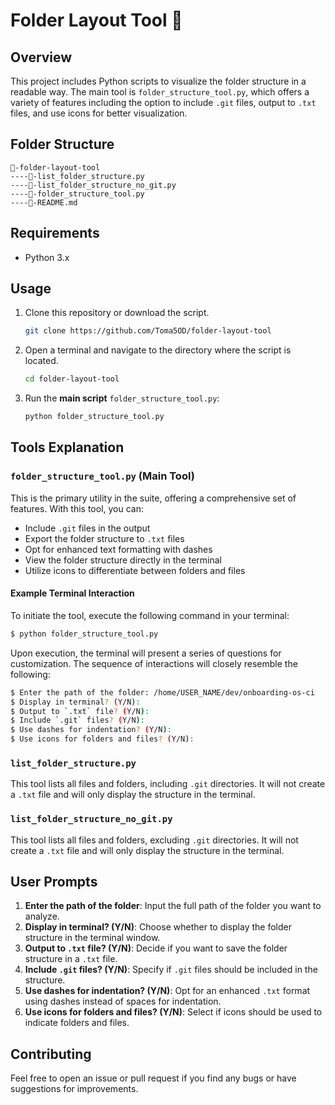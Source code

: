 # Folder Layout Tool 📁

## Overview

This project includes Python scripts to visualize the folder structure in a readable way. The main tool is `folder_structure_tool.py`, which offers a variety of features including the option to include `.git` files, output to `.txt` files, and use icons for better visualization.

## Folder Structure
```
📁-folder-layout-tool
----📄-list_folder_structure.py
----📄-list_folder_structure_no_git.py
----📄-folder_structure_tool.py
----📄-README.md
```


## Requirements

- Python 3.x

## Usage

1. Clone this repository or download the script.
    ```bash
    git clone https://github.com/Toma5OD/folder-layout-tool
    ```
2. Open a terminal and navigate to the directory where the script is located.
    ```bash
    cd folder-layout-tool
    ```
3. Run the **main script** `folder_structure_tool.py`:
    ```bash
    python folder_structure_tool.py
    ```

## Tools Explanation


### `folder_structure_tool.py` (Main Tool)

This is the primary utility in the suite, offering a comprehensive set of features. With this tool, you can:

- Include `.git` files in the output
- Export the folder structure to `.txt` files
- Opt for enhanced text formatting with dashes
- View the folder structure directly in the terminal
- Utilize icons to differentiate between folders and files

#### Example Terminal Interaction

To initiate the tool, execute the following command in your terminal:

```bash
$ python folder_structure_tool.py
```

Upon execution, the terminal will present a series of questions for customization. The sequence of interactions will closely resemble the following:

```bash
$ Enter the path of the folder: /home/USER_NAME/dev/onboarding-os-ci
$ Display in terminal? (Y/N): 
$ Output to `.txt` file? (Y/N): 
$ Include `.git` files? (Y/N): 
$ Use dashes for indentation? (Y/N): 
$ Use icons for folders and files? (Y/N): 
```

### `list_folder_structure.py`

This tool lists all files and folders, including `.git` directories. It will not create a `.txt` file and will only display the structure in the terminal.

### `list_folder_structure_no_git.py`

This tool lists all files and folders, excluding `.git` directories. It will not create a `.txt` file and will only display the structure in the terminal.

## User Prompts

1. **Enter the path of the folder**: Input the full path of the folder you want to analyze.
2. **Display in terminal? (Y/N)**: Choose whether to display the folder structure in the terminal window.
3. **Output to `.txt` file? (Y/N)**: Decide if you want to save the folder structure in a `.txt` file.
4. **Include `.git` files? (Y/N)**: Specify if `.git` files should be included in the structure.
5. **Use dashes for indentation? (Y/N)**: Opt for an enhanced `.txt` format using dashes instead of spaces for indentation.
6. **Use icons for folders and files? (Y/N)**: Select if icons should be used to indicate folders and files.

## Contributing

Feel free to open an issue or pull request if you find any bugs or have suggestions for improvements.

